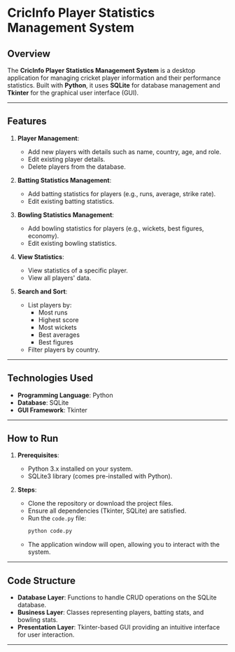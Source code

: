 # CricInfo Player Statistics Management System

## Overview
The **CricInfo Player Statistics Management System** is a desktop application for managing cricket player information and their performance statistics. Built with **Python**, it uses **SQLite** for database management and **Tkinter** for the graphical user interface (GUI).  

---

## Features
1. **Player Management**:
   - Add new players with details such as name, country, age, and role.
   - Edit existing player details.
   - Delete players from the database.

2. **Batting Statistics Management**:
   - Add batting statistics for players (e.g., runs, average, strike rate).
   - Edit existing batting statistics.

3. **Bowling Statistics Management**:
   - Add bowling statistics for players (e.g., wickets, best figures, economy).
   - Edit existing bowling statistics.

4. **View Statistics**:
   - View statistics of a specific player.
   - View all players' data.

5. **Search and Sort**:
   - List players by:
     - Most runs
     - Highest score
     - Most wickets
     - Best averages
     - Best figures
   - Filter players by country.

---

## Technologies Used
- **Programming Language**: Python
- **Database**: SQLite
- **GUI Framework**: Tkinter

---

## How to Run
1. **Prerequisites**:
   - Python 3.x installed on your system.
   - SQLite3 library (comes pre-installed with Python).

2. **Steps**:
   - Clone the repository or download the project files.
   - Ensure all dependencies (Tkinter, SQLite) are satisfied.
   - Run the `code.py` file:
     ```bash
     python code.py
     ```
   - The application window will open, allowing you to interact with the system.

---

## Code Structure
- **Database Layer**: Functions to handle CRUD operations on the SQLite database.
- **Business Layer**: Classes representing players, batting stats, and bowling stats.
- **Presentation Layer**: Tkinter-based GUI providing an intuitive interface for user interaction.

---
